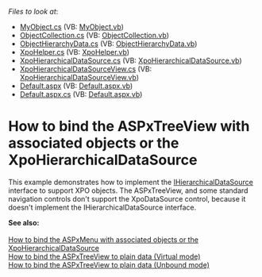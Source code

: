 <!-- default file list -->
*Files to look at*:

* [MyObject.cs](./CS/WebSite/App_Code/MyObject.cs) (VB: [MyObject.vb](./VB/WebSite/App_Code/MyObject.vb))
* [ObjectCollection.cs](./CS/WebSite/App_Code/ObjectCollection.cs) (VB: [ObjectCollection.vb](./VB/WebSite/App_Code/ObjectCollection.vb))
* [ObjectHierarchyData.cs](./CS/WebSite/App_Code/ObjectHierarchyData.cs) (VB: [ObjectHierarchyData.vb](./VB/WebSite/App_Code/ObjectHierarchyData.vb))
* [XpoHelper.cs](./CS/WebSite/App_Code/XpoHelper.cs) (VB: [XpoHelper.vb](./VB/WebSite/App_Code/XpoHelper.vb))
* [XpoHierarchicalDataSource.cs](./CS/WebSite/App_Code/XpoHierarchicalDataSource.cs) (VB: [XpoHierarchicalDataSource.vb](./VB/WebSite/App_Code/XpoHierarchicalDataSource.vb))
* [XpoHierarchicalDataSourceView.cs](./CS/WebSite/App_Code/XpoHierarchicalDataSourceView.cs) (VB: [XpoHierarchicalDataSourceView.vb](./VB/WebSite/App_Code/XpoHierarchicalDataSourceView.vb))
* [Default.aspx](./CS/WebSite/Default.aspx) (VB: [Default.aspx.vb](./VB/WebSite/Default.aspx.vb))
* [Default.aspx.cs](./CS/WebSite/Default.aspx.cs) (VB: [Default.aspx.vb](./VB/WebSite/Default.aspx.vb))
<!-- default file list end -->
# How to bind the ASPxTreeView with associated objects or the XpoHierarchicalDataSource 


<p>This example demonstrates how to implement the <a href="http://msdn.microsoft.com/en-us/library/system.web.ui.ihierarchicaldatasource.aspx"><u>IHierarchicalDataSource</u></a> interface to support XPO objects. The ASPxTreeView,  and some standard navigation controls don't support the XpoDataSource control, because it doesn't implement the IHierarchicalDataSource interface.</p><p><strong>See also:<br />
</strong><strong><br />
</strong><a href="https://www.devexpress.com/Support/Center/p/E2244">How to bind the ASPxMenu with associated objects or the XpoHierarchicalDataSource</a><br />
<a href="https://www.devexpress.com/Support/Center/p/E2872">How to bind the ASPxTreeView to plain data (Virtual mode)</a><br />
<a href="https://www.devexpress.com/Support/Center/p/E2873">How to bind the ASPxTreeView to plain data (Unbound mode)</a></p>

<br/>


